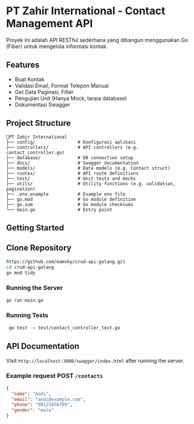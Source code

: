 # PT Zahir International - Contact Management API

Proyek ini adalah API RESTful sederhana yang dibangun menggunakan Go (Fiber) untuk mengelola informasi kontak.

## Features

- Buat Kontak
- Validasi Email, Format Telepon Manual
- Get Data Paginasi, Filter
- Pengujian Unit (Hanya Mock, tanpa database)
- Dokumentasi Swagger

## Project Structure

```
📁PT Zahir International
├── config/                # Konfigurasi aplikasi
├── controllers/           # API controllers (e.g. contact_controller.go)
├── database/              # DB connection setup
├── docs/                  # Swagger documentation
├── models/                # Data models (e.g. Contact struct)
├── routes/                # API route definitions
├── test/                  # Unit tests and mocks
├── utils/                 # Utility functions (e.g. validation, pagination)
├── .env.example           # Example env file
├── go.mod                 # Go module definition
├── go.sum                 # Go module checksums
└── main.go                # Entry point
```

## Getting Started

## Clone Repository

```bash
https://github.com/mamsky/crud-api-golang.git
cd crud-api-golang
go mod tidy
```

### Running the Server

```bash
go run main.go
```

### Running Tests

```bash
 go test -v test/contact_controller_test.go
```

## API Documentation

Visit `http://localhost:3000/swagger/index.html` after running the server.

### Example request POST `/contacts`

```json
{
  "name": "Andi",
  "email": "andi@example.com",
  "phone": "08123456789",
  "gender": "male"
}
```
